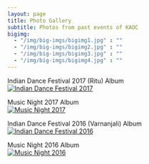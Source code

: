 ```yaml
---
layout: page
title: Photo Gallery
subtitle: Photos from past events of KAOC
bigimg:
  - "/img/big-imgs/bigimg1.jpg" : ""
  - "/img/big-imgs/bigimg2.jpg" : ""
  - "/img/big-imgs/bigimg3.jpg" : ""
  - "/img/big-imgs/bigimg4.jpg" : ""
---
```


<!-- Indian Dance Festival 2018 (Alankara) Album  
[![Indian Dance Festival 2018](/img/thumbnail-IDF2018.jpg)](https://drive.google.com/drive/folders/15rMl2cWZLLrFEEZ0OuvA7IOCK7MzCsK2)
-->
Indian Dance Festival 2017 (Ritu) Album  
[![Indian Dance Festival 2017](/img/thumbnail-IDF2017.png)](https://drive.google.com/embeddedfolderview?id=0B_ScqNBjmixOMFY2YXVJcGJVMjA#grid)

Music Night 2017 Album  
[![Music Night 2017](/img/thumbnail-musicnight2017.png)](https://drive.google.com/embeddedfolderview?id=0B_ScqNBjmixOeWdqUFB0cEpnYVk#grid)

Indian Dance Festival 2016 (Varnanjali) Album  
[![Indian Dance Festival 2016](/img/thumbnail-IDF2016.png)](https://onedrive.live.com/?authkey=%21AE4EvLhNCKyTa00&v=photos&id=367C640D3C8678A0%211193&cid=367C640D3C8678A0)

Music Night 2016 Album  
[![Music Night 2016](/img/thumbnail-musicnight2016.png)](https://drive.google.com/embeddedfolderview?id=0B6YpFgDplYT-Mk5PclF6cGI3eG8#grid)
